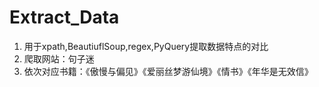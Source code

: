 # Extract_Data

1. 用于xpath,BeautiuflSoup,regex,PyQuery提取数据特点的对比
2. 爬取网站：句子迷
3. 依次对应书籍：《傲慢与偏见》《爱丽丝梦游仙境》《情书》《年华是无效信》

